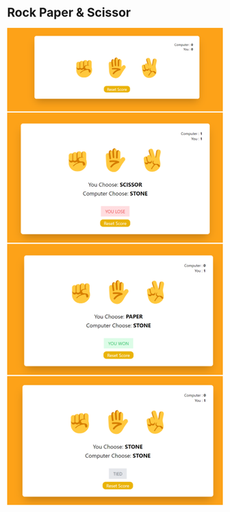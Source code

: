 # Rock Paper & Scissor

![Rock Paper & Scissor](images/ss1.png)
![Rock Paper & Scissor](images/ss2.png)
![Rock Paper & Scissor](images/ss3.png)
![Rock Paper & Scissor](images/ss4.png)
